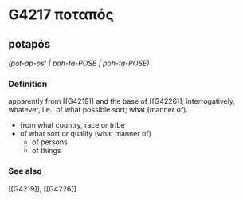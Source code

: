 # G4217 ποταπός

## potapós

_(pot-ap-os' | poh-ta-POSE | poh-ta-POSE)_

### Definition

apparently from [[G4219]] and the base of [[G4226]]; interrogatively, whatever, i.e., of what possible sort; what (manner of).

- from what country, race or tribe
- of what sort or quality (what manner of)
  - of persons
  - of things

### See also

[[G4219]], [[G4226]]

